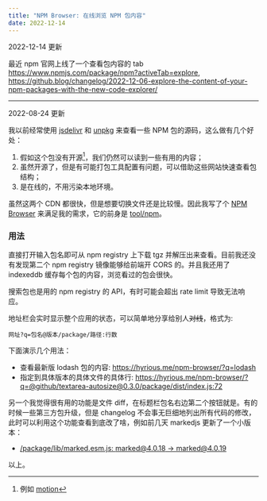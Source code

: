 ```yaml
---
title: "NPM Browser: 在线浏览 NPM 包内容"
date: 2022-12-14
---
```


<time>2022-12-14</time> 更新

最近 npm 官网上线了一个查看包内容的 tab https://www.npmjs.com/package/npm?activeTab=explore, https://github.blog/changelog/2022-12-06-explore-the-content-of-your-npm-packages-with-the-new-code-explorer/

---

<time>2022-08-24</time> 更新

我以前经常使用 [jsdelivr](https://cdn.jsdelivr.net/npm/lib0/) 和 [unpkg](https://unpkg.com/lib0/) 来查看一些 NPM 包的源码，这么做有几个好处：

1. 假如这个包没有开源[^1]，我们仍然可以读到一些有用的内容；
2. 虽然开源了，但是有可能打包工具配置有问题，可以借助这些网站快速查看包结构；
3. 是在线的，不用污染本地环境。

虽然这两个 CDN 都很快，但是想要切换文件还是比较慢。因此我写了个 [NPM Browser](https://hyrious.me/npm-browser) 来满足我的需求，它的前身是 [tool/npm](https://hyrious.me/tool/npm.html)。

### 用法

直接打开输入包名即可从 npm registry 上下载 tgz 并解压出来查看。目前我还没有发现第二个 npm registry 镜像能够给前端开 CORS 的。并且我还用了 indexeddb 缓存每个包的内容，浏览看过的包会很快。

搜索包也是用的 npm registry 的 API，有时可能会超出 rate limit 导致无法响应。

地址栏会实时显示整个应用的状态，可以简单地分享给别人~~对线~~，格式为:

```
网址?q=包名@版本/package/路径:行数
```

下面演示几个用法：

- 查看最新版 lodash 包的内容: https://hyrious.me/npm-browser/?q=lodash
- 指定到具体版本的具体文件的具体行: https://hyrious.me/npm-browser/?q=@github/textarea-autosize@0.3.0/package/dist/index.js:72

另一个我觉得很有用的功能是文件 diff，在标题栏包名右边第二个按钮就是。有的时候一些第三方包升级，但是 changelog 不会事无巨细地列出所有代码的修改，此时可以利用这个功能查看到底改了啥，例如前几天 markedjs 更新了一个小版本：

- [/package/lib/marked.esm.js: marked@4.0.18 &rarr; marked@4.0.19](https://hyrious.me/tool/diff-npm.html?a=marked%404.0.18%2Flib%2Fmarked.esm.js&b=marked%404.0.19%2Flib%2Fmarked.esm.js&s=1&f=l)

以上。

[^1]: 例如 [motion](https://motion.dev)
